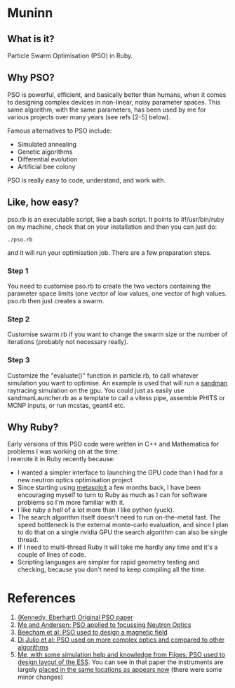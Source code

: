 # Muninn


## What is it?

Particle Swarm Optimisation (PSO) in Ruby.


## Why PSO?

PSO is powerful, efficient, and basically better than humans, when it
comes to designing complex devices in non-linear, noisy parameter
spaces.  This same algorithm, with the same parameters, has been used
by me for various projects over many years (see refs [2-5] below).

Famous alternatives to PSO include:

* Simulated annealing 
* Genetic algorithms
* Differential evolution
* Artificial bee colony

PSO is really easy to code, understand, and work with.

## Like, how easy?

pso.rb is an executable script, like a bash script.  It points to 
#!/usr/bin/ruby on my machine, check that on your installation and then 
you can just do:
```
./pso.rb
```
and it will run your optimisation job.  There are a few preparation steps.

### Step 1
You need to customise pso.rb to create the two vectors containing 
the parameter space limits (one vector of low values, one vector
of high values.  pso.rb then just creates a swarm.

### Step 2
Customise swarm.rb if you want to change the swarm size or the
number of iterations (probably not necessary really).

### Step 3
Customize the "evaluate()" function in particle.rb, to call whatever
simulation you want to optimise.  An example is used that will
run a [sandman](https://github.com/localoptimum/sandman) raytracing simulation on the gpu.
You could just as easily use sandmanLauncher.rb as a template to
call a vitess pipe, assemble PHITS or MCNP inputs, or run mcstas, geant4 etc.


## Why Ruby?

Early versions of this PSO code were written in C++ and
Mathematica for problems I was working on at the time.  
I rewrote it in Ruby recently because:

* I wanted a simpler interface to launching the GPU code than I had for a new neutron optics optimisation project
* Since starting using [metasploit](https://www.metasploit.com) a few months back, I have been encouraging myself to turn to Ruby as much as I can for software problems so I'm more familiar with it.
* I like ruby a hell of a lot more than I like python (yuck).
* The search algorithm itself doesn't need to run on-the-metal fast.
  The speed bottleneck is the external monte-carlo evaluation, and
  since I plan to do that on a single nvidia GPU the search algorithm
  can also be single thread.
* If I need to multi-thread Ruby it will take me hardly any time and
  it's a couple of lines of code.
* Scripting languages are simpler for rapid geometry testing and
  checking, because you don't need to keep compiling all the time.
  

# References

1. [(Kennedy, Eberhart) Original PSO paper](https://doi.org/10.1109%2FICNN.1995.488968)
2. [Me and Andersen: PSO applied to focussing Neutron
   Optics](https://doi.org/10.1107/S0021889809003483)
3. [Beecham et al: PSO used to design a magnetic
   field](https://doi.org/10.1016/j.physb.2010.11.054)
4. [Di Julio et al: PSO used on more complex optics and compared to other
   algorithms](https://doi.org/10.1088/1742-6596/528/1/012006)
5. [Me, with some simulation help and knowledge from Filges: PSO used to design layout of the ESS](https://doi.org/10.1088/2399-6528/ab8782).  You can see in that paper the instruments are largely [placed in the same locations as appears now](https://europeanspallationsource.se/instruments) (there were some minor changes) 
